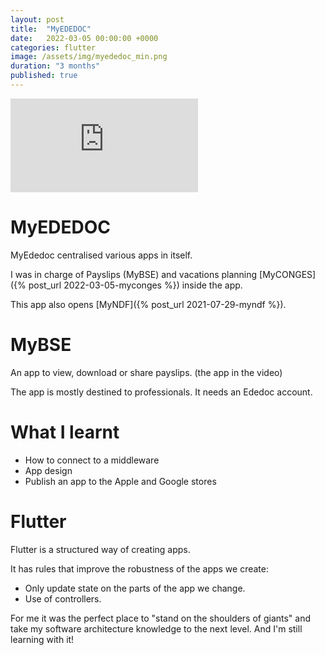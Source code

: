 ```yaml
---
layout: post
title:  "MyEDEDOC"
date:   2022-03-05 00:00:00 +0000
categories: flutter
image: /assets/img/myededoc_min.png
duration: "3 months"
published: true
---
```


<div class="video-container">
<iframe src="https://www.youtube.com/embed/StAIkYoUz_Q" title="YouTube video player" frameborder="0" allow="accelerometer; autoplay; clipboard-write; encrypted-media; gyroscope; picture-in-picture" allowfullscreen></iframe>
</div>

# MyEDEDOC

MyEdedoc centralised various apps in itself.

I was in charge of Payslips (MyBSE) and vacations planning [MyCONGES]({% post_url 2022-03-05-myconges %}) inside the app. 

This app also opens [MyNDF]({% post_url 2021-07-29-myndf %}). 


# MyBSE

An app to view, download or share payslips. (the app in the video)

The app is mostly destined to professionals. It needs an Ededoc account.

# What I learnt 
* How to connect to a middleware
* App design
* Publish an app to the Apple and Google stores

# Flutter 

Flutter is a structured way of creating apps.

It has rules that improve the robustness of the apps we create:
* Only update state on the parts of the app we change.
* Use of controllers.

For me it was the perfect place to "stand on the shoulders of giants" and take my software architecture knowledge to the next level.
And I'm still learning with it!


